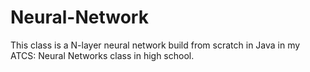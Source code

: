 # Neural-Network
This class is a N-layer neural network build from scratch in Java in my ATCS: Neural Networks class in high school.

